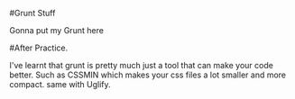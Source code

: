 #Grunt Stuff

Gonna put my Grunt here

#After Practice.

I've learnt that grunt is pretty much just a tool that can make your code better. Such as CSSMIN which makes your css files a lot smaller and more compact. same with Uglify.
